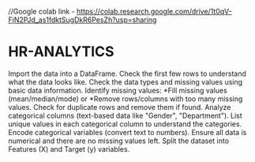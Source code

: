 //Google colab link - https://colab.research.google.com/drive/1t0qV-FjN2PJd_as1fdktSugDkR6PesZh?usp=sharing
# HR-ANALYTICS
Import the data into a DataFrame.
Check the first few rows to understand what the data looks like.
Check the data types and missing values using basic data information.
Identify missing values:
*Fill missing values (mean/median/mode) or
*Remove rows/columns with too many missing values.
Check for duplicate rows and remove them if found.
Analyze categorical columns (text-based data like "Gender", "Department").
List unique values in each categorical column to understand the categories.
Encode categorical variables (convert text to numbers).
Ensure all data is numerical and there are no missing values left.
Split the dataset into Features (X) and Target (y) variables.

